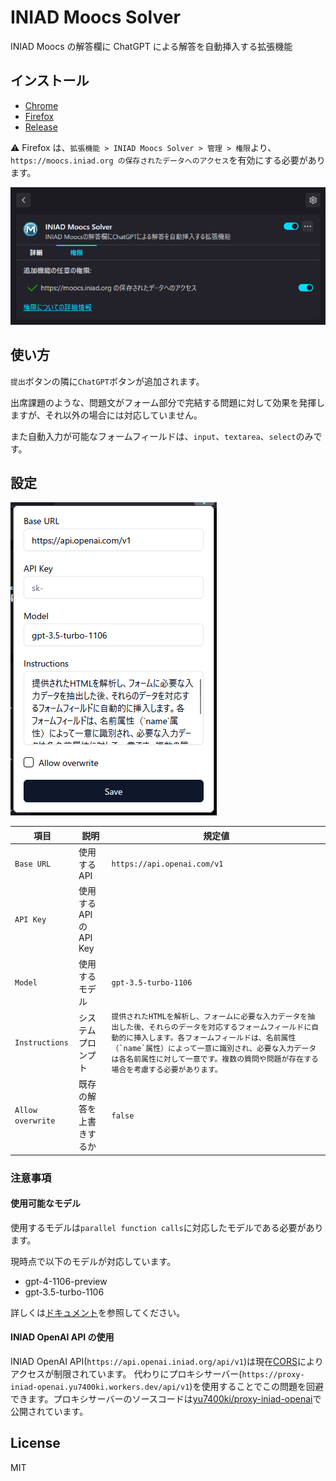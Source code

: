 # INIAD Moocs Solver

INIAD Moocs の解答欄に ChatGPT による解答を自動挿入する拡張機能

## インストール

- [Chrome]()
- [Firefox]()
- [Release](https://github.com/yu7400ki/iniad-moocs-solver/releases/latest)

⚠️ Firefox は、`拡張機能 > INIAD Moocs Solver > 管理 > 権限`より、`https://moocs.iniad.org の保存されたデータへのアクセス`を有効にする必要があります。

![permissions](./assets/permissions.png)

## 使い方

`提出`ボタンの隣に`ChatGPT`ボタンが追加されます。

出席課題のような、問題文がフォーム部分で完結する問題に対して効果を発揮しますが、それ以外の場合には対応していません。

また自動入力が可能なフォームフィールドは、`input`、`textarea`、`select`のみです。

## 設定

![settings](./assets/settings.png)

| 項目              | 説明                     | 規定値                                                                                                                                                                                                                                                                                                             |
| ----------------- | ------------------------ | ------------------------------------------------------------------------------------------------------------------------------------------------------------------------------------------------------------------------------------------------------------------------------------------------------------------ |
| `Base URL`        | 使用する API             | `https://api.openai.com/v1`                                                                                                                                                                                                                                                                                        |
| `API Key`         | 使用する API の API Key  |                                                                                                                                                                                                                                                                                                                    |
| `Model`           | 使用するモデル           | `gpt-3.5-turbo-1106`                                                                                                                                                                                                                                                                                               |
| `Instructions`    | システムプロンプト       | `` 提供されたHTMLを解析し、フォームに必要な入力データを抽出した後、それらのデータを対応するフォームフィールドに自動的に挿入します。各フォームフィールドは、名前属性（`name`属性）によって一意に識別され、必要な入力データは各名前属性に対して一意です。複数の質問や問題が存在する場合を考慮する必要があります。 `` |
| `Allow overwrite` | 既存の解答を上書きするか | `false`                                                                                                                                                                                                                                                                                                            |

### 注意事項

#### 使用可能なモデル

使用するモデルは`parallel function calls`に対応したモデルである必要があります。

現時点で以下のモデルが対応しています。

- gpt-4-1106-preview
- gpt-3.5-turbo-1106

詳しくは[ドキュメント](https://platform.openai.com/docs/guides/function-calling/supported-models)を参照してください。

#### INIAD OpenAI API の使用

INIAD OpenAI API(`https://api.openai.iniad.org/api/v1`)は現在[CORS](https://developer.mozilla.org/ja/docs/Web/HTTP/CORS)によりアクセスが制限されています。
代わりにプロキシサーバー(`https://proxy-iniad-openai.yu7400ki.workers.dev/api/v1`)を使用することでこの問題を回避できます。プロキシサーバーのソースコードは[yu7400ki/proxy-iniad-openai](https://github.com/yu7400ki/proxy-iniad-openai)で公開されています。

## License

MIT

